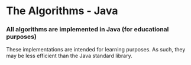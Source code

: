 # The Algorithms - Java

### All algorithms are implemented in Java (for educational purposes)
These implementations are intended for learning purposes. As such, they may be less efficient than the Java standard library.
